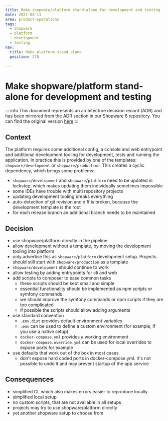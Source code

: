```yaml
---
title: Make shopware/platform stand-alone for development and testing
date: 2021-08-11
area: product-operations
tags:
  - shopware
  - platform
  - development
  - testing
nav:
  title: Make platform stand alone
  position: 270

---
```


# Make shopware/platform stand-alone for development and testing

::: info
This document represents an architecture decision record (ADR) and has been mirrored from the ADR section in our Shopware 6 repository.
You can find the original version [here](https://github.com/shopware/platform/blob/trunk/adr/2021-08-11-make-platform-stand-alone.md)
:::

## Context

The platform requires some additional config, a console and web entrypoint and additional development tooling for development, tests and
running the application. In practice this is provided by one of the templates: `shopware/development` or `shopware/production`. 
This creates a cyclic dependency, which brings some problems:
- `shopware/development` and `shopware/platform` need to be updated in lockstep, which makes updating them individually sometimes impossible 
- some IDEs have trouble with multi repository projects
- updating development tooling breaks everything
- auto-detection of git revision and diff is broken, because the development template is the root
- for each release branch an additional branch needs to be maintained

## Decision

- use shopware/platform directly in the pipeline
- allow development without a template, by moving the development tooling into platform
- only advertise this as `shopware/platform` development setup. Projects should still start with `shopware/production` as a template
- `shopware/development` should continue to work
- allow testing by adding entrypoints for cli and web
- add scripts to composer to ease common tasks
  * these scripts should be kept small and simple
  * essential functionality should be implemented as npm scripts or symfony commands  
  * we should improve the symfony commands or npm scripts if they are too complicated
  * if possible the scripts should allow adding arguments
- use standard convention
  * `.env.dist` provides default environment variables
  * `.env` can be used to define a custom environment (for example, if you use a native setup)
  * `docker-compose.yml` provides a working environment
  * `docker-compose.override.yml` can be used for local overrides to expose ports for example
- use defaults that work out of the box in most cases
  * don't expose hard coded ports in docker-compose.yml. It's not possible to undo it and may prevent startup of the app service

## Consequences

- simplified CI, which also makes errors easier to reproduce locally
- simplified local setup  
- no custom scripts, that are not available in all setups
- projects may try to use shopware/platform directly
- yet another shopware setup to choose from
